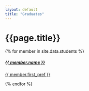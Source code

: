 ```yaml
---
layout: default
title: "Graduates"
---
```


<div class="container mt-4">
	<h1 class="mb-2">{{page.title}}</h1>
	<div class="row">
		{% for member in site.data.students %}
		<div class="col-md-4 p-2 text-center">
			<a href="{{ member.linkedin }}">
				<div class="card text-white card-dark">
					<div class="card-body">
						<img data-src="/assets/images/graduates/{{ member.image }}" class="lazy-load p-3 w-75 rounded-circle">
						<h5 class="card-title ala-font">{{ member.name }}</h5>
						<p class="card-text">{{ member.first_pref }}</p>
					</div>
				</div>
			</a>
		</div>
		{% endfor %}
	</div>
</div>

<script src="{{ "/assets/js/intersectionobserver_polyfill.js" | relative_url }}"></script>
<script>
// Lazy load profile pictures so this page doesn't take forever to load
const observer = new IntersectionObserver(function(entries, observer) {
	entries.forEach(function(entry) {
		if (entry.isIntersecting) {
			entry.target.src = entry.target.getAttribute("data-src");
			observer.unobserve(entry.target);
		}
	});
});

const images = document.getElementsByClassName("lazy-load");
for (let i = 0; i < images.length; ++i) {
	observer.observe(images[i]);
}
</script>